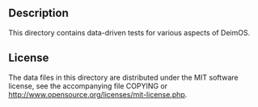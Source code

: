 Description
------------

This directory contains data-driven tests for various aspects of DeimOS.

License
--------

The data files in this directory are distributed under the MIT software
license, see the accompanying file COPYING or
http://www.opensource.org/licenses/mit-license.php.

